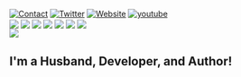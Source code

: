 [![Contact](https://img.shields.io/badge/ProtonMail-8B89CC?style=for-the-badge&logo=protonmail&logoColor=white)](mailto:gunnard@protonmail.com)
[![Twitter](https://img.shields.io/badge/Twitter-1DA1F2?style=for-the-badge&logo=twitter&logoColor=white)](https://twitter.com/intent/follow?original_referer=https%3A%2F%2Fgithub.com%2Fgunnard&screen_name=gunnard)
[![Website](https://img.shields.io/website?label=gunnard.org&style=for-the-badge&url=https%3A%2F%2Fgunnard.org)](https://www.gunnard.org)
[![youtube](https://img.shields.io/badge/YouTube-FF0000?style=for-the-badge&logo=youtube&logoColor=white)](https://www.youtube.com/c/ansivideos)
<br />
<img align="center" src="https://img.shields.io/badge/PHP-777BB4?style=for-the-badge&logo=php&logoColor=white">
<img align="center" src="https://img.shields.io/badge/Python-3776AB?style=for-the-badge&logo=python&logoColor=white">
<img align="center" src="https://img.shields.io/badge/HTML-239120?style=for-the-badge&logo=html5&logoColor=white">
<img align="center" src="https://img.shields.io/badge/CSS-239120?&style=for-the-badge&logo=css3&logoColor=white">
<img align="center" src="https://badgen.net/badge/php/8.0/grey?icon=php">
<img align="center" src="https://badgen.net/badge/vim/8.1/grey">
<img align="center" src="https://badgen.net/badge/icon/docker/grey?icon=docker&label">
<br />
<img src="https://github-readme-stats.vercel.app/api?username=gunnard&theme=blue-green">

## I'm a Husband, Developer, and Author!
                                         

